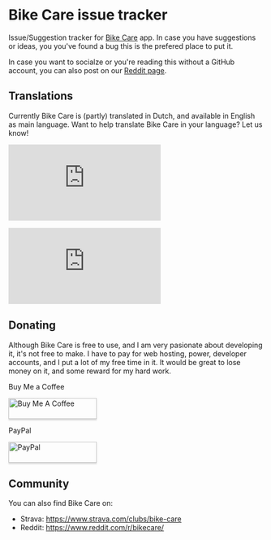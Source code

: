 # Bike Care issue tracker
Issue/Suggestion tracker for [Bike Care](https://bikecare.gerbenbol.com/) app. In case you have suggestions or ideas, you you've found a bug this is the prefered place to put it.

In case you want to socialze or you're reading this without a GitHub account, you can also post on our [Reddit page](https://www.reddit.com/r/bikecare/).

## Translations
Currently Bike Care is (partly) translated in Dutch, and available in English as main language. Want to help translate Bike Care in your language? Let us know!

![nl translation](https://img.shields.io/badge/dynamic/json?color=blue&label=nl&style=plastic&logo=crowdin&query=%24.progress[?(@.data.languageId==%27nl%27)].data.translationProgress&url=https%3A%2F%2Fbadges.awesome-crowdin.com%2Fstats-16241540-649662.json)

![en translation](https://img.shields.io/badge/dynamic/json?color=blue&label=en&style=flat&logo=crowdin&query=%24.progress[?(@.data.languageId==%27en%27)].data.translationProgress&url=https%3A%2F%2Fbadges.awesome-crowdin.com%2Fstats-16241540-649662.json)

## Donating
Although Bike Care is free to use, and I am very pasionate about developing it, it's not free to make. I have to pay for web hosting, power, developer accounts, and I put a lot of my free time in it. It would be great to lose money on it, and some reward for my hard work.

Buy Me a Coffee

<a href="https://www.buymeacoffee.com/bikecare" target="_blank"><img src="https://www.buymeacoffee.com/assets/img/custom_images/orange_img.png" alt="Buy Me A Coffee" style="height: 41px !important;width: 174px !important;box-shadow: 0px 3px 2px 0px rgba(190, 190, 190, 0.5) !important;-webkit-box-shadow: 0px 3px 2px 0px rgba(190, 190, 190, 0.5) !important;" ></a>

PayPal

<a href="https://www.paypal.com/donate/?hosted_button_id=NXD3UJGKXWKQ8" target="_blank"><img src="https://www.paypalobjects.com/en_US/i/btn/btn_donate_LG.gif" alt="PayPal" style="height: 41px !important;width: 174px !important;box-shadow: 0px 3px 2px 0px rgba(190, 190, 190, 0.5) !important;-webkit-box-shadow: 0px 3px 2px 0px rgba(190, 190, 190, 0.5) !important;" ></a>

## Community
You can also find Bike Care on:
- Strava: https://www.strava.com/clubs/bike-care
- Reddit: https://www.reddit.com/r/bikecare/
